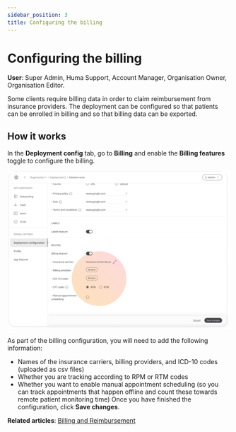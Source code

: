 ```yaml
---
sidebar_position: 3
title: Configuring the billing 
---
```

# Configuring the billing

**User**: Super Admin, Huma Support, Account Manager, Organisation Owner, Organisation Editor.

Some clients require billing data in order to claim reimbursement from insurance providers. The deployment can be configured so that patients can be enrolled in billing and so that billing data can be exported.

## How it works

In the **Deployment config** tab, go to **Billing** and enable the **Billing features** toggle to configure the billing.

![IMAGE](./assets/ConfigureBilling.png)

As part of the billing configuration, you will need to add the following information:
- Names of the insurance carriers, billing providers, and ICD-10 codes (uploaded as csv files)
- Whether you are tracking according to RPM or RTM codes 
- Whether you want to enable manual appointment scheduling (so you can track appointments that happen offline and count these towards remote patient monitoring time)
Once you have finished the configuration, click **Save changes**.

**Related articles**: [Billing and Reimbursement](../../../clinician-portal/managing-patients/billing-and-reimbursement.md)
